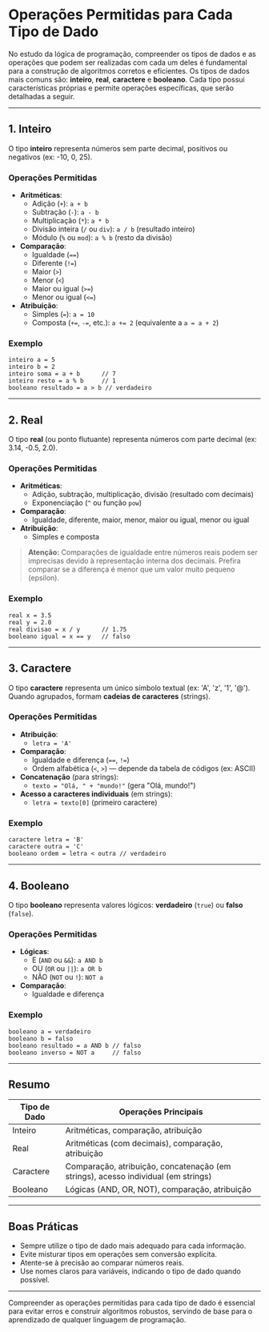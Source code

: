 
# Operações Permitidas para Cada Tipo de Dado

No estudo da lógica de programação, compreender os tipos de dados e as operações que podem ser realizadas com cada um deles é fundamental para a construção de algoritmos corretos e eficientes. Os tipos de dados mais comuns são: **inteiro**, **real**, **caractere** e **booleano**. Cada tipo possui características próprias e permite operações específicas, que serão detalhadas a seguir.

---

## 1. Inteiro

O tipo **inteiro** representa números sem parte decimal, positivos ou negativos (ex: -10, 0, 25).

### Operações Permitidas

- **Aritméticas**:  
  - Adição (`+`): `a + b`
  - Subtração (`-`): `a - b`
  - Multiplicação (`*`): `a * b`
  - Divisão inteira (`/` ou `div`): `a / b` (resultado inteiro)
  - Módulo (`%` ou `mod`): `a % b` (resto da divisão)
- **Comparação**:  
  - Igualdade (`==`)
  - Diferente (`!=`)
  - Maior (`>`)
  - Menor (`<`)
  - Maior ou igual (`>=`)
  - Menor ou igual (`<=`)
- **Atribuição**:  
  - Simples (`=`): `a = 10`
  - Composta (`+=`, `-=`, etc.): `a += 2` (equivalente a `a = a + 2`)

### Exemplo

```pseudocode
inteiro a = 5
inteiro b = 2
inteiro soma = a + b      // 7
inteiro resto = a % b     // 1
booleano resultado = a > b // verdadeiro
```

---

## 2. Real

O tipo **real** (ou ponto flutuante) representa números com parte decimal (ex: 3.14, -0.5, 2.0).

### Operações Permitidas

- **Aritméticas**:  
  - Adição, subtração, multiplicação, divisão (resultado com decimais)
  - Exponenciação (`^` ou função `pow`)
- **Comparação**:  
  - Igualdade, diferente, maior, menor, maior ou igual, menor ou igual
- **Atribuição**:  
  - Simples e composta

> **Atenção:** Comparações de igualdade entre números reais podem ser imprecisas devido à representação interna dos decimais. Prefira comparar se a diferença é menor que um valor muito pequeno (epsilon).

### Exemplo

```pseudocode
real x = 3.5
real y = 2.0
real divisao = x / y      // 1.75
booleano igual = x == y   // falso
```

---

## 3. Caractere

O tipo **caractere** representa um único símbolo textual (ex: 'A', 'z', '1', '@'). Quando agrupados, formam **cadeias de caracteres** (strings).

### Operações Permitidas

- **Atribuição**:  
  - `letra = 'A'`
- **Comparação**:  
  - Igualdade e diferença (`==`, `!=`)
  - Ordem alfabética (`<`, `>`) — depende da tabela de códigos (ex: ASCII)
- **Concatenação** (para strings):  
  - `texto = "Olá, " + "mundo!"` (gera "Olá, mundo!")
- **Acesso a caracteres individuais** (em strings):  
  - `letra = texto[0]` (primeiro caractere)

### Exemplo

```pseudocode
caractere letra = 'B'
caractere outra = 'C'
booleano ordem = letra < outra // verdadeiro
```

---

## 4. Booleano

O tipo **booleano** representa valores lógicos: **verdadeiro** (`true`) ou **falso** (`false`).

### Operações Permitidas

- **Lógicas**:  
  - E (`AND` ou `&&`): `a AND b`
  - OU (`OR` ou `||`): `a OR b`
  - NÃO (`NOT` ou `!`): `NOT a`
- **Comparação**:  
  - Igualdade e diferença

### Exemplo

```pseudocode
booleano a = verdadeiro
booleano b = falso
booleano resultado = a AND b // falso
booleano inverso = NOT a     // falso
```

---

## Resumo

| Tipo de Dado | Operações Principais                                                                 |
|--------------|--------------------------------------------------------------------------------------|
| Inteiro      | Aritméticas, comparação, atribuição                                                  |
| Real         | Aritméticas (com decimais), comparação, atribuição                                   |
| Caractere    | Comparação, atribuição, concatenação (em strings), acesso individual (em strings)    |
| Booleano     | Lógicas (AND, OR, NOT), comparação, atribuição                                       |

---

## Boas Práticas

- Sempre utilize o tipo de dado mais adequado para cada informação.
- Evite misturar tipos em operações sem conversão explícita.
- Atente-se à precisão ao comparar números reais.
- Use nomes claros para variáveis, indicando o tipo de dado quando possível.

---

Compreender as operações permitidas para cada tipo de dado é essencial para evitar erros e construir algoritmos robustos, servindo de base para o aprendizado de qualquer linguagem de programação.
```
